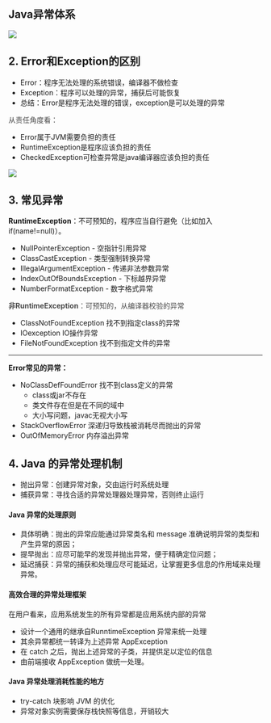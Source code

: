 ## Java异常体系
![](https://cdn.nlark.com/yuque/0/2021/png/12493416/1617943126079-9ac96015-d4e2-4e69-b6b3-3a1f5a1b07e3.png)

## 2. Error和Exception的区别
+ Error：程序无法处理的系统错误，编译器不做检查
+ Exception：程序可以处理的异常，捕获后可能恢复
+ 总结：Error是程序无法处理的错误，exception是可以处理的异常



<font style="color:#4A4A4A;">从责任角度看：</font>

+ Error属于JVM需要负担的责任
+ RuntimeException是程序应该负担的责任
+ CheckedException可检查异常是java编译器应该负担的责任

![](https://cdn.nlark.com/yuque/0/2021/png/12493416/1617944217810-b82496ee-06ec-4493-aae4-02daffb19d43.png)

## 3. 常见异常
**RuntimeException**：不可预知的，程序应当自行避免（比如加入if(name!=null)）。

+ NullPointerException - 空指针引用异常
+ ClassCastException - 类型强制转换异常
+ IllegalArgumentException - 传递非法参数异常
+ IndexOutOfBoundsException - 下标越界异常
+ NumberFormatException - 数字格式异常



**<font style="color:#4A4A4A;">非RuntimeException</font>**<font style="color:#4A4A4A;">：可预知的，从编译器校验的异常</font>

+ ClassNotFoundException 找不到指定class的异常
+ IOexception IO操作异常
+ FileNotFoundException 找不到指定文件的异常

****

**Error常见的异常：**

+ NoClassDefFoundError 找不到class定义的异常
    - class或jar不存在
    - 类文件存在但是在不同的域中
    - 大小写问题，javac无视大小写
+ StackOverflowError 深递归导致栈被消耗尽而抛出的异常
+ OutOfMemoryError 内存溢出异常



## 4. Java 的异常处理机制
+ 抛出异常：创建异常对象，交由运行时系统处理
+ 捕获异常：寻找合适的异常处理器处理异常，否则终止运行



#### Java 异常的处理原则
+ 具体明确：抛出的异常应能通过异常类名和 message 准确说明异常的类型和产生异常的原因；
+ 提早抛出：应尽可能早的发现并抛出异常，便于精确定位问题；
+ 延迟捕获：异常的捕获和处理应尽可能延迟，让掌握更多信息的作用域来处理异常。



#### 高效合理的异常处理框架
在用户看来，应用系统发生的所有异常都是应用系统内部的异常

+ 设计一个通用的继承自RunntimeException 异常来统一处理
+ 其余异常都统一转译为上述异常 AppException
+ 在 catch 之后，抛出上述异常的子类，并提供足以定位的信息
+ 由前端接收 AppException 做统一处理。



#### Java 异常处理消耗性能的地方
+ try-catch 块影响 JVM 的优化
+ 异常对象实例需要保存栈快照等信息，开销较大

